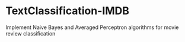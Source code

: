 # TextClassification-IMDB
Implement Naive Bayes and Averaged Perceptron algorithms for movie review classification
